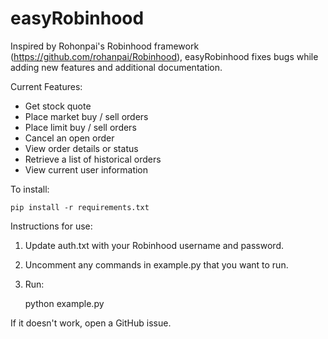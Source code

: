 # easyRobinhood

Inspired by Rohonpai's Robinhood framework (https://github.com/rohanpai/Robinhood), easyRobinhood fixes bugs while adding new features and additional documentation. 

Current Features:
* Get stock quote
* Place market buy / sell orders
* Place limit buy / sell orders
* Cancel an open order
* View order details or status
* Retrieve a list of historical orders
* View current user information

To install:

    pip install -r requirements.txt


Instructions for use:

1.  Update auth.txt with your Robinhood username and password.
2.  Uncomment any commands in example.py that you want to run.
3.  Run:

	python example.py

If it doesn't work, open a GitHub issue.